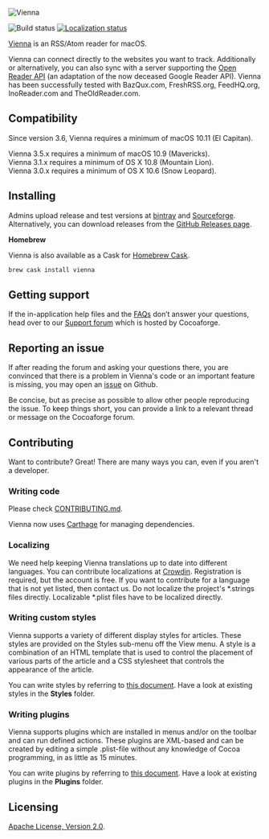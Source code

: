 ![Vienna](https://vienna-rss.sourceforge.io/img/vienna_logo.png)

![Build status](https://github.com/ViennaRSS/vienna-rss/workflows/Vienna/badge.svg)
[![Localization status](https://d322cqt584bo4o.cloudfront.net/vienna-rss/localized.svg)](https://crowdin.com/project/vienna-rss "Crowdin")

[Vienna](https://www.vienna-rss.com) is an RSS/Atom reader for macOS.

Vienna can connect directly to the websites you want to track.
Additionally or alternatively, you can also sync with a server supporting the [Open Reader API](http://rss-sync.github.io/Open-Reader-API/rssconsensus/) (an adaptation of the now deceased Google Reader API). Vienna has been successfully tested with BazQux.com, FreshRSS.org, FeedHQ.org, InoReader.com and TheOldReader.com.


Compatibility
-------------

Since version 3.6, Vienna requires a minimum of macOS 10.11 (El Capitan).

Vienna 3.5.x requires a minimum of macOS 10.9 (Mavericks).  
Vienna 3.1.x requires a minimum of OS X 10.8 (Mountain Lion).  
Vienna 3.0.x requires a minimum of OS X 10.6 (Snow Leopard).


Installing
----------

Admins upload release and test versions at [bintray](https://bintray.com/viennarss/vienna-rss/vienna-rss/) and [Sourceforge](https://sourceforge.net/projects/vienna-rss/files/).  
Alternatively, you can download releases from the [GitHub Releases page](https://github.com/ViennaRSS/vienna-rss/releases).

**Homebrew**

Vienna is also available as a Cask for [Homebrew Cask](https://github.com/phinze/homebrew-cask).
```bash
brew cask install vienna
```

Getting support
---------------

If the in-application help files and the [FAQs](https://www.vienna-rss.com/faq.html) don’t answer your questions, head over to our [Support forum](https://forums.cocoaforge.com/viewforum.php?f=18) which is hosted by Cocoaforge.

Reporting an issue
------------------

If after reading the forum and asking your questions there, you are convinced that there is a problem in Vienna's code or an important feature is missing, you may open an [issue](https://github.com/ViennaRSS/vienna-rss/issues?direction=desc&sort=created&state=open) on Github.

Be concise, but as precise as possible to allow other people reproducing the issue. To keep things short, you can provide a link to a relevant thread or message on the Cocoaforge forum.

Contributing
------------

Want to contribute? Great! There are many ways you can, even if you aren't a developer.

### Writing code

Please check [CONTRIBUTING.md](CONTRIBUTING.md).

Vienna now uses [Carthage](https://github.com/Carthage/Carthage) for managing dependencies.

### Localizing ###

We need help keeping Vienna translations up to date into different languages. You can contribute localizations at [Crowdin](https://crowdin.com/project/vienna-rss). Registration is required, but the account is free. If you want to contribute for a language that is not yet listed, then contact us. Do not localize the project's \*.strings files directly. Localizable \*.plist files have to be localized directly.

### Writing custom styles

Vienna supports a variety of different display styles for articles. These styles are provided on the Styles sub-menu off the View menu. A style is a combination of an HTML template that is used to control the placement of various parts of the article and a CSS stylesheet that controls the appearance of the article.

You can write styles by referring to [this document](https://www.vienna-rss.com/extras/creating-custom-styles/). Have a look at existing styles in the __Styles__ folder.

### Writing plugins

Vienna supports plugins which are installed in menus and/or on the toolbar and can run defined actions. These plugins are XML-based and can be created by editing a simple .plist-file without any knowledge of Cocoa programming, in as little as 15 minutes.

You can write plugins by referring to [this document](https://www.vienna-rss.com/development/creating-plugins-for-vienna-2-5/). Have a look at existing plugins in the __Plugins__ folder.

Licensing
---------

[Apache License, Version 2.0](LICENCE.md).
